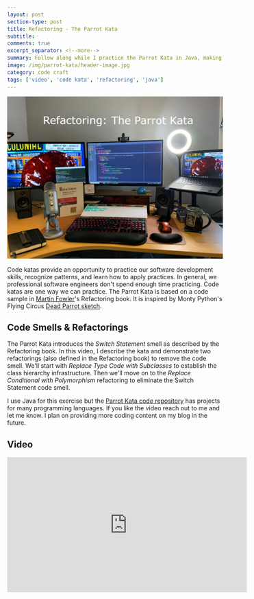 ```yaml
---
layout: post
section-type: post
title: Refactoring - The Parrot Kata
subtitle: 
comments: true
excerpt_separator: <!--more-->
summary: Follow along while I practice the Parrot Kata in Java, making use of two refactorings introduced in Martin Fowler's book Refactoring to eliminate the Switch Statement code smell.
image: /img/parrot-kata/header-image.jpg
category: code craft
tags: ['video', 'code kata', 'refactoring', 'java']
---
```


<img src="/img/parrot-kata/header-image.jpg" alt="The Parrot Kata" class="img-responsive" />

Code katas provide an opportunity to practice our software development skills, recognize patterns, and learn how to apply practices. In general, we professional software engineers don't spend enough time practicing. Code katas are one way we can practice. The Parrot Kata is based on a code sample in [Martin Fowler](https://martinfowler.com/)'s Refactoring book. It is inspired by Monty Python's Flying Circus [Dead Parrot sketch](https://en.wikipedia.org/wiki/Dead_Parrot_sketch).
<!--more-->

## Code Smells & Refactorings

The Parrot Kata introduces the _Switch Statement_ smell as described by the Refactoring book. In this video, I describe the kata and demonstrate two refactorings (also defined in the Refactoring book) to remove the code smell. We'll start with _Replace Type Code with Subclasses_ to establish the class hierarchy infrastructure. Then we'll move on to the _Replace Conditional with Polymorphism_ refactoring to eliminate the Switch Statement code smell. 

I use Java for this exercise but the [Parrot Kata code repository](https://github.com/emilybache/Parrot-Refactoring-Kata) has projects for many programming languages. If you like the video reach out to me and let me know. I plan on providing more coding content on my blog in the future.
## Video 

<iframe width="560" height="315" src="https://www.youtube.com/embed/KW-jvdZ8a_Y" title="YouTube video player" frameborder="0" allow="accelerometer; autoplay; clipboard-write; encrypted-media; gyroscope; picture-in-picture" allowfullscreen></iframe>

